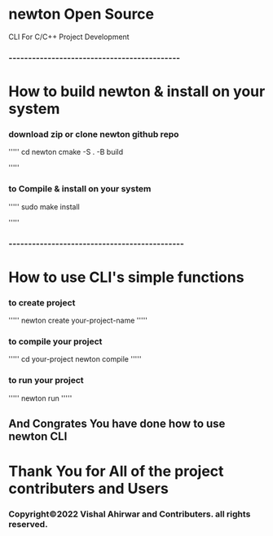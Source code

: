 # newton Open Source
CLI For C/C++ Project Development
### --------------------------------------------
# How to build newton & install on your system
### download zip or clone newton github repo
'''''
cd newton
cmake -S . -B build

'''''
### to Compile & install on your system
'''''
sudo make install

'''''
### ---------------------------------------------

# How to use CLI's simple functions
### to create project
'''''
newton create your-project-name
'''''
### to compile your project
'''''
cd your-project
newton compile
'''''
### to run your project
'''''
newton run
'''''

## And Congrates You have done how to use newton CLI
# Thank You for All of the project contributers and Users
### Copyright©2022 Vishal Ahirwar and Contributers. all rights reserved.

